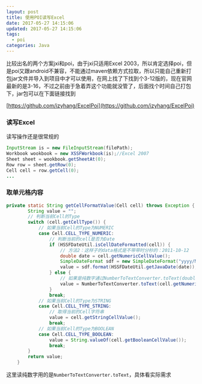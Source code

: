 ```yaml
---
layout: post
title: 使用POI读写Excel
date: 2017-05-27 14:15:06
updated: 2017-05-27 14:15:06
tags:
  - poi
categories: Java
---
```


比较出名的两个方案jxi和poi，由于jxi只适用Excel 2003，所以肯定选择poi，但是poi又跟android不兼容，不能通过maven依赖方式拉取，所以只能自己重新打包jar文件并导入到项目中才可以使用，在网上找了下找到个3-12版的，现在官网最新的是3-16，不过之前由于急着弄这个功能就没管了，后面找个时间自己打包下，jar包可以在下面链接找到

[https://github.com/izyhang/ExcelPoi](https://github.com/izyhang/ExcelPoi)

<!-- More -->

### 读写Excel
读写操作还是很常规的
``` java
InputStream is = new FileInputStream(filePath);
Workbook wookbook = new XSSFWorkbook(is);//Excel 2007
Sheet sheet = wookbook.getSheetAt(0);
Row row = sheet.getRow(0);
Cell cell = row.getCell(0);
...
```

### 取单元格内容
``` java
private static String getCellFormatValue(Cell cell) throws Exception {
        String value = "";
        // 判断当前Cell的Type
        switch (cell.getCellType()) {
            // 如果当前Cell的Type为NUMERIC
            case Cell.CELL_TYPE_NUMERIC:
                // 判断当前的cell是否为Date
                if (HSSFDateUtil.isCellDateFormatted(cell)) {
                    // 方法2：这样子的data格式是不带带时分秒的：2011-10-12
                    double date = cell.getNumericCellValue();
                    SimpleDateFormat sdf = new SimpleDateFormat("yyyy/MM/dd HH:mm", Locale.CHINA);
                    value = sdf.format(HSSFDateUtil.getJavaDate(date));
                } else {
                    // 如果是纯数字通过NumberToTextConverter.toText(double)将double转成string
                    value = NumberToTextConverter.toText(cell.getNumericCellValue());
                }
                break;
            // 如果当前Cell的Type为STRING
            case Cell.CELL_TYPE_STRING:
                // 取得当前的Cell字符串
                value = cell.getStringCellValue();
                break;
            // 如果当前Cell的Type为BOOLEAN
            case Cell.CELL_TYPE_BOOLEAN:
                value = String.valueOf(cell.getBooleanCellValue());
                break;
        }
        return value;
    }
```
这里读纯数字用的是`NumberToTextConverter.toText`，具体看实际需求
